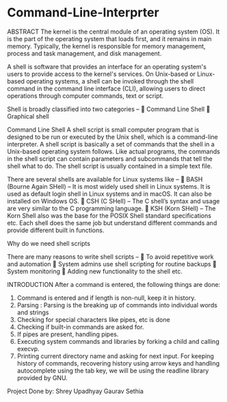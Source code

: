 # Command-Line-Interprter
ABSTRACT
The kernel is the central module of an operating system (OS). It is the part of the operating system that loads first, and it remains in main memory. Typically, the kernel is responsible for memory management, process and task management, and disk management. 

A shell is software that provides an interface for an operating system's users to provide access to the kernel's services.
On Unix-based or Linux-based operating systems, a shell can be invoked through the shell command in the command line interface (CLI), allowing users to direct operations through computer commands, text or script.

Shell is broadly classified into two categories –
	Command Line Shell
	Graphical shell


Command Line Shell
A shell script is small computer program that is designed to be run or executed by the Unix shell, which is a command-line interpreter. A shell script is basically a set of commands that the shell in a Unix-based operating system follows. Like actual programs, the commands in the shell script can contain parameters and subcommands that tell the shell what to do. The shell script is usually contained in a simple text file.

There are several shells are available for Linux systems like –
	BASH (Bourne Again SHell) – It is most widely used shell in Linux systems. It is used as default login shell in Linux systems and in macOS. It can also be installed on Windows OS.
	CSH (C SHell) – The C shell’s syntax and usage are very similar to the C programming language.
	KSH (Korn SHell) – The Korn Shell also was the base for the POSIX Shell standard specifications etc.
Each shell does the same job but understand different commands and provide different built in functions.


Why do we need shell scripts

There are many reasons to write shell scripts –
	To avoid repetitive work and automation
	System admins use shell scripting for routine backups
	System monitoring
	Adding new functionality to the shell etc.

INTRODUCTION
After a command is entered, the following things are done:
1.	Command is entered and if length is non-null, keep it in history.
2.	Parsing : Parsing is the breaking up of commands into individual words and strings
3.	Checking for special characters like pipes, etc is done
4.	Checking if built-in commands are asked for.
5.	If pipes are present, handling pipes.
6.	Executing system commands and libraries by forking a child and calling execvp.
7.	Printing current directory name and asking for next input.
For keeping history of commands, recovering history using arrow keys and handling autocomplete using the tab key, we will be using the readline library provided by GNU.

Project Done by:
Shrey Upadhyay
Gaurav Sethia
